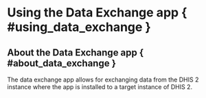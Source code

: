 # Using the Data Exchange app { #using_data_exchange }

## About the Data Exchange app { #about_data_exchange }

The data exchange app allows for exchanging data from the DHIS 2 instance where the app is installed to a target instance of DHIS 2.